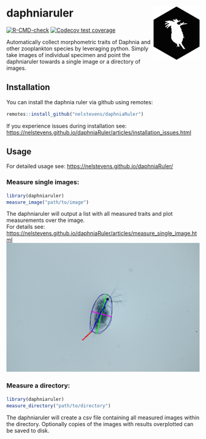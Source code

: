 
# daphniaruler <a href='https://nelstevens.github.io/daphniaRuler'><img src='man/figures/logo.svg' align="right" height="139" /></a>

<!-- badges: start -->
[![R-CMD-check](https://github.com/nelstevens/daphniaRuler/workflows/R-CMD-check/badge.svg)](https://github.com/nelstevens/daphniaRuler/actions)
[![Codecov test coverage](https://codecov.io/gh/nelstevens/daphniaRuler/branch/main/graph/badge.svg)](https://codecov.io/gh/nelstevens/daphniaRuler?branch=main)
<!-- badges: end -->

Automatically collect morphometric traits of Daphnia and other zooplankton species by leveraging python. Simply take images of individual specimen and point the daphniaruler towards a single image or a directory of images.

## Installation

You can install the daphnia ruler via github using remotes:

``` r
remotes::install_github("nelstevens/daphniaRuler")
```
If you experience issues during installation see: https://nelstevens.github.io/daphniaRuler/articles/installation_issues.html
## Usage
For detailed usage see: https://nelstevens.github.io/daphniaRuler/

### Measure single images:

``` r
library(daphniaruler)
measure_image("path/to/image")
```
The daphniaruler will output a list with all measured traits and plot measurements over the image.  
For details see: https://nelstevens.github.io/daphniaRuler/articles/measure_single_image.html
![](man/figures/example1_out.png)

### Measure a directory: 
``` r
library(daphniaruler)
measure_directory("path/to/directory")
```
The daphniaruler will create a csv file containing all measured images within
the directory. Optionally copies of the images with results overplotted can
be saved to disk.
